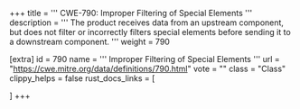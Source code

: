 +++
title = '''
CWE-790: Improper Filtering of Special Elements
'''
description	= '''
The product receives data from an upstream component, but does not filter or incorrectly filters special elements before sending it to a downstream component.
'''
weight = 790

[extra]
id = 790
name = '''
Improper Filtering of Special Elements
'''
url = "https://cwe.mitre.org/data/definitions/790.html"
vote = ""
class = "Class"
clippy_helps = false
rust_docs_links = [
	
]
+++
